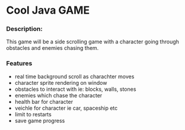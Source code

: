 # Cool Java GAME

### Description:
This game will be a side scrolling game with a character going through obstacles and enemies chasing them.

### Features
- real time background scroll as charachter moves
- character sprite rendering on window 
- obstacles to interact with ie: blocks, walls, stones
- enemies which chase the character
- health bar for character
- veichle for character ie car, spaceship etc
- limit to restarts
- save game progress